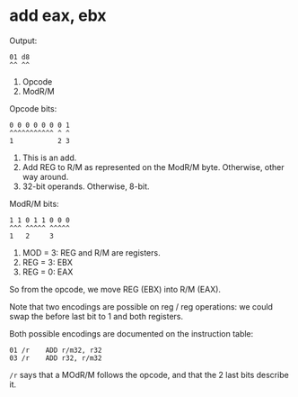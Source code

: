 # add eax, ebx

Output:

    01 d8
    ^^ ^^

1. Opcode
1. ModR/M

Opcode bits:

    0 0 0 0 0 0 0 1
    ^^^^^^^^^^^ ^ ^
    1           2 3

1. This is an add.
2. Add REG to R/M as represented on the ModR/M byte. Otherwise, other way around.
3. 32-bit operands. Otherwise, 8-bit.

ModR/M bits:

    1 1 0 1 1 0 0 0
    ^^^ ^^^^^ ^^^^^
    1   2     3

1. MOD = 3: REG and R/M are registers.
2. REG = 3: EBX
3. REG = 0: EAX

So from the opcode, we move REG (EBX) into R/M (EAX).

Note that two encodings are possible on reg / reg operations: we could swap the before last bit to 1 and both registers.

Both possible encodings are documented on the instruction table:

    01 /r    ADD r/m32, r32
    03 /r    ADD r32, r/m32

`/r` says that a MOdR/M follows the opcode, and that the 2 last bits describe it.
